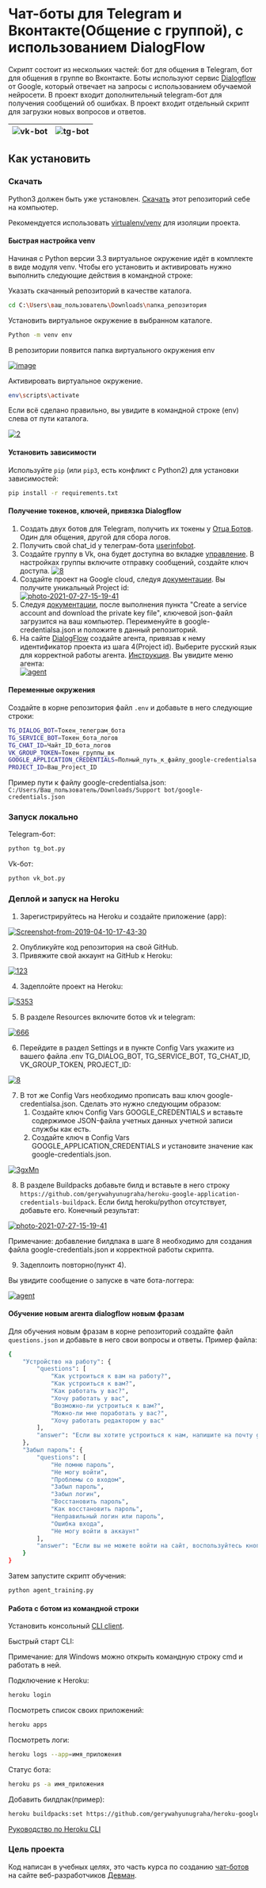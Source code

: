 # Чат-боты для Telegram и Вконтакте(Общение с группой), с использованием DialogFlow

Скрипт состоит из нескольких частей: бот для общения в Telegram, бот для общения
в группе во Вконтакте. Боты используют сервис [Dialogflow](https://cloud.google.com/dialogflow/docs/)
от Google, который отвечает на запросы с использованием обучаемой нейросети. В проект 
входит дополнительный telegram-бот для получения сообщений об ошибках. В проект входит
отдельный скрипт для загрузки новых вопросов и ответов.

![vk-bot](vk-bot.gif)|![tg-bot](tg-bot.gif)
---------------------|---------------------

## Как установить

### Скачать 

Python3 должен быть уже установлен.
[Скачать](https://github.com/Araime/support-bot/archive/master.zip) этот репозиторий себе на компьютер.

Рекомендуется использовать [virtualenv/venv](https://docs.python.org/3/library/venv.html)
для изоляции проекта.

#### Быстрая настройка venv

Начиная с Python версии 3.3 виртуальное окружение идёт в комплекте в виде модуля
venv. Чтобы его установить и активировать нужно выполнить следующие действия в
командной строке:  

Указать скачанный репозиторий в качестве каталога.
```sh
cd C:\Users\ваш_пользователь\Downloads\папка_репозитория
```
Установить виртуальное окружение в выбранном каталоге.
```sh
Python -m venv env
```
В репозитории появится папка виртуального окружения env  

<a href="https://imgbb.com/"><img src="https://i.ibb.co/Hn4C6PD/image.png" alt="image" border="0"></a>

Активировать виртуальное окружение.
```sh
env\scripts\activate
```
Если всё сделано правильно, вы увидите в командной строке (env) слева от пути 
каталога.  

<a href="https://imgbb.com/"><img src="https://i.ibb.co/MZ72r22/2.png" alt="2" border="0"></a>

#### Установить зависимости

Используйте `pip` (или `pip3`, есть конфликт с Python2) для установки 
зависимостей:

```sh
pip install -r requirements.txt
```

#### Получение токенов, ключей, привязка Dialogflow

1. Создать двух ботов для Telegram, получить их токены у [Отца Ботов](https://telegram.me/BotFather).
   Один для общения, другой для сбора логов.
2. Получить свой chat_id у  телеграм-бота [userinfobot](https://telegram.me/userinfobot).
3. Создайте группу в Vk, она будет доступна во вкладке [управление](https://vk.com/groups?tab=admin). 
   В настройках группы включите отправку сообщений, создайте ключ доступа.
<a href="https://ibb.co/J278JbK"><img src="https://i.ibb.co/wCW8mbR/8.png" alt="8" border="0"></a>
4. Создайте проект на Google cloud, следуя [документации](https://cloud.google.com/dialogflow/es/docs/quick/setup).
   Вы получите уникальный Project id:  
   <a href="https://ibb.co/FqS75YZ"><img src="https://i.ibb.co/Z1nTBg4/photo-2021-07-27-15-19-41.jpg" alt="photo-2021-07-27-15-19-41" border="0"></a>
5. Следуя [документации](https://cloud.google.com/dialogflow/es/docs/quick/setup),
   после выполнения пункта "Create a service account and download the private key 
   file", ключевой json-файл загрузится на ваш компьютер. Переименуйте в 
   google-credentialsa.json и положите в данный репозиторий.
6. На сайте [DialogFlow](https://dialogflow.cloud.google.com/#/getStarted) создайте 
   агента, привязав к нему идентификатор проекта из шага 4(Project id). Выберите
   русский язык для корректной работы агента. [Инструкция](https://cloud.google.com/dialogflow/es/docs/quick/build-agent).
   Вы увидите меню агента:  
   <a href="https://ibb.co/4P9JjJR"><img src="https://i.ibb.co/syktFt9/agent.png" alt="agent" border="0"></a>

#### Переменные окружения

Создайте в корне репозитория файл `.env` и добавьте в него следующие строки:

```sh
TG_DIALOG_BOT=Токен_телеграм_бота
TG_SERVICE_BOT=Токен_бота_логов
TG_CHAT_ID=Чайт_ID_бота_логов
VK_GROUP_TOKEN=Токен_группы_вк
GOOGLE_APPLICATION_CREDENTIALS=Полный_путь_к_файлу_google-credentialsa.json
PROJECT_ID=Ваш_Project_ID
```

Пример пути к файлу google-credentialsa.json:  
`C:/Users/Ваш_пользователь/Downloads/Support bot/google-credentials.json`

### Запуск локально

Telegram-бот:
```sh
python tg_bot.py
```

Vk-бот:
```sh
python vk_bot.py
```

### Деплой и запуск на Heroku

1. Зарегистрируйтесь на Heroku и создайте приложение (app):  
   
<a href="https://ibb.co/r5mDQ2Z"><img src="https://i.ibb.co/447hFRj/Screenshot-from-2019-04-10-17-43-30.png" alt="Screenshot-from-2019-04-10-17-43-30" border="0"></a><br />  

2. Опубликуйте код репозитория на свой GitHub.  
3. Привяжите свой аккаунт на GitHub к Heroku:  

<a href="https://ibb.co/Hqy7yvP"><img src="https://i.ibb.co/zZgsgc2/123.png" alt="123" border="0"></a>

4. Задеплойте проект на Heroku:  

<a href="https://ibb.co/kgpN9tF"><img src="https://i.ibb.co/1f3Fdkx/5353.jpg" alt="5353" border="0"></a>  

5. В разделе Resources включите ботов vk и telegram:  

<a href="https://ibb.co/n3VbdLj"><img src="https://i.ibb.co/bHyPwKX/666.png" alt="666" border="0"></a>  

6. Перейдите в раздел Settings и в пункте Config Vars укажите из вашего файла .env
   TG_DIALOG_BOT, TG_SERVICE_BOT, TG_CHAT_ID, VK_GROUP_TOKEN, PROJECT_ID:  

<a href="https://ibb.co/5x70h7H"><img src="https://i.ibb.co/FqPr4PT/8.png" alt="8" border="0"></a>  

7. В тот же Config Vars необходимо прописать ваш ключ google-credentialsa.json.
   Сделать это нужно следующим образом:
   1. Создайте ключ Config Vars GOOGLE_CREDENTIALS и вставьте содержимое JSON-файла 
      учетных данных учетной записи службы как есть.
   2. Создайте ключ в Config Vars GOOGLE_APPLICATION_CREDENTIALS и установите 
      значение как google-credentials.json.
      
<a href="https://ibb.co/4Nd361J"><img src="https://i.ibb.co/C02DkPW/3gxMn.png" alt="3gxMn" border="0"></a>

8. В разделе Buildpacks добавьте билд и вставьте в него строку
   `https://github.com/gerywahyunugraha/heroku-google-application-credentials-buildpack`.
   Если билд heroku/python отсутствует, добавьте его. Конечный результат:  
   
<a href="https://ibb.co/9HGWfSL"><img src="https://i.ibb.co/zVNZLDY/photo-2021-07-27-15-19-41.jpg" alt="photo-2021-07-27-15-19-41" border="0"></a>

Примечание: добавление билдпака в шаге 8 необходимо для создания файла google-credentials.json
и корректной работы скрипта.

9. Задеплоить повторно(пункт 4).  

Вы увидите сообщение о запуске в чате бота-логгера:  

<a href="https://imgbb.com/"><img src="https://i.ibb.co/jWbcXx0/agent.png" alt="agent" border="0"></a>

#### Обучение новым агента dialogflow новым фразам

Для обучения новым фразам в корне репозиторий создайте файл `questions.json` и добавьте
в него свои вопросы и ответы. Пример файла:

```sh
{
    "Устройство на работу": {
        "questions": [
            "Как устроиться к вам на работу?",
            "Как устроиться к вам?",
            "Как работать у вас?",
            "Хочу работать у вас",
            "Возможно-ли устроиться к вам?",
            "Можно-ли мне поработать у вас?",
            "Хочу работать редактором у вас"
        ],
        "answer": "Если вы хотите устроиться к нам, напишите на почту game-of-verbs@gmail.com мини-эссе о себе и прикрепите ваше портфолио."
    },
    "Забыл пароль": {
        "questions": [
            "Не помню пароль",
            "Не могу войти",
            "Проблемы со входом",
            "Забыл пароль",
            "Забыл логин",
            "Восстановить пароль",
            "Как восстановить пароль",
            "Неправильный логин или пароль",
            "Ошибка входа",
            "Не могу войти в аккаунт"
        ],
        "answer": "Если вы не можете войти на сайт, воспользуйтесь кнопкой «Забыли пароль?» под формой входа. Вам на почту прийдёт письмо с дальнейшими инструкциями. Проверьте папку «Спам», иногда письма попадают в неё."
    }
}
```

Затем запустите скрипт обучения:

```sh
python agent_training.py
```

#### Работа с ботом из командной строки

Установить консольный [CLI client](https://devcenter.heroku.com/articles/heroku-cli#download-and-install).

Быстрый старт CLI:

Примечание: для Windows можно открыть командную строку cmd и работать в ней.

Подключение к Heroku:
```sh
heroku login
```
Посмотреть список своих приложений:
```sh
heroku apps
```
Посмотреть логи:
```sh
heroku logs --app=имя_приложения
```
Статус бота:
```sh
heroku ps -a имя_приложения
```
Добавить билдпак(пример):
```sh
heroku buildpacks:set https://github.com/gerywahyunugraha/heroku-google-application-credentials-buildpack -a Имя-Приложения
```

[Руководство по Heroku CLI](https://devcenter.heroku.com/articles/using-the-cli)

### Цель проекта

Код написан в учебных целях, это часть курса по созданию [чат-ботов](https://dvmn.org/modules/chat-bots/)
на сайте веб-разработчиков [Девман](https://dvmn.org/api/docs/).
